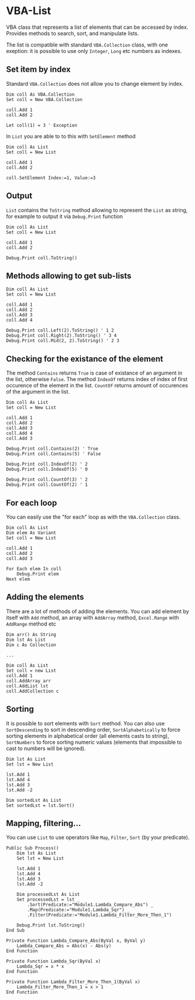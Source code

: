 # VBA-List
VBA class that represents a list of elements that can be accessed by index. Provides methods to search, sort, and manipulate lists.

The list is compatible with standard `VBA.Collection` class, with one exeption: it is possible to use only `Integer`, `Long` etc numbers as indexes. 

## Set item by index

Standard `VBA.Collection` does not allow you to change element by index. 

```
Dim coll As VBA.Collection
Set coll = New VBA.Collection

coll.Add 1
coll.Add 2

Let coll(1) = 3 ' Exception
```

In `List` you are able to to this with `SetElement` method

```
Dim coll As List
Set coll = New List

coll.Add 1
coll.Add 2

coll.SetElement Index:=1, Value:=3
```

## Output 

`List` contains the `ToString` method allowing to represent the `List` as string, for example to output it via `Debug.Print` function

```
Dim coll As List
Set coll = New List

coll.Add 1
coll.Add 2

Debug.Print coll.ToString()
```

## Methods allowing to get sub-lists

```
Dim coll As List
Set coll = New List

coll.Add 1
coll.Add 2
coll.Add 3
coll.Add 4

Debug.Print coll.Left(2).ToString() ' 1 2
Debug.Print coll.Right(2).ToString() ' 3 4
Debug.Print coll.Mid(2, 2).ToString() ' 2 3
```

## Checking for the existance of the element

The method `Contains` returns `True` is case of existance of an argument in the list, otherwise `False`. The method `IndexOf` returns index of index of first occurence of the element in the list. `CountOf` returns amount of occurences of the argument in the list. 

```
Dim coll As List
Set coll = New List

coll.Add 1
coll.Add 2
coll.Add 3
coll.Add 4
coll.Add 3

Debug.Print coll.Contains(2) ' True
Debug.Print coll.Contains(5) ' False

Debug.Print coll.IndexOf(2) ' 2
Debug.Print coll.IndexOf(5) ' 0

Debug.Print coll.CountOf(3) ' 2
Debug.Print coll.CountOf(2) ' 1
```

## For each loop

You can easily use the "for each" loop as with the `VBA.Collection` class.

```
Dim coll As List
Dim elem As Variant
Set coll = New List

coll.Add 1
coll.Add 2
coll.Add 3

For Each elem In coll
    Debug.Print elem
Next elem
```

## Adding the elements

There are a lot of methods of adding the elements. You can add element by itself with `Add` method, an array with `AddArray` method, `Excel.Range` with `AddRange` method etc

```
Dim arr() As String
Dim lst As List
Dim c As Collection

...

Dim coll As List
Set coll = new List
coll.Add 1
coll.AddArray arr
coll.AddList lst
coll.AddCollection c
```

## Sorting

It is possible to sort elements with `Sort` method. You can also use `SortDescending` to sort in descending order, `SortAlphabetically` to force sorting elements in alphabetical order (all elements casts to string), `SortNumbers` to force sorting numeric values (elements that impossible to cast to numbers will be ignored). 

```
Dim lst As List
Set lst = New List

lst.Add 1
lst.Add 4
lst.Add 3
lst.Add -2

Dim sortedLst As List
Set sortedLst = lst.Sort()
```

## Mapping, filtering... 

You can use `List` to use operators like `Map`, `Filter`, `Sort` (by your predicate). 

```
Public Sub Process()
    Dim lst As List
    Set lst = New List
    
    lst.Add 1
    lst.Add 4
    lst.Add 3
    lst.Add -2
    
    Dim processedLst As List
    Set processedLst = lst _
        .Sort(Predicate:="Module1.Lambda_Compare_Abs") _
        .Map(Predicate:="Module1.Lambda_Sqr") _
        .Filter(Predicate:="Module1.Lambda_Filter_More_Then_1")
        
    Debug.Print lst.ToString()
End Sub

Private Function Lambda_Compare_Abs(ByVal x, ByVal y)
    Lambda_Compare_Abs = Abs(x) - Abs(y)
End Function

Private Function Lambda_Sqr(ByVal x)
    Lambda_Sqr = x * x
End Function

Private Function Lambda_Filter_More_Then_1(ByVal x)
    Lambda_Filter_More_Then_1 = x > 1
End Function
```
